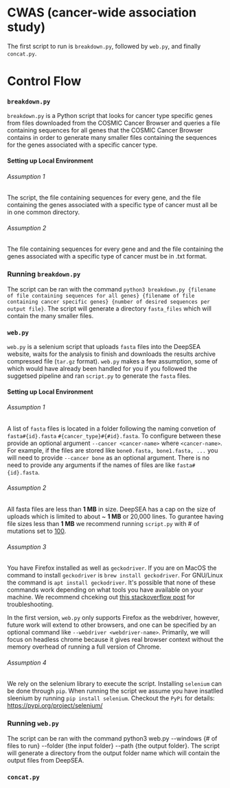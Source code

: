 # CWAS (cancer-wide association study)

The first script to run is `breakdown.py`, followed by `web.py`, and finally `concat.py`.

# Control Flow
### `breakdown.py`

`breakdown.py` is a Python script that looks for cancer type specific genes from files downloaded from the COSMIC Cancer Browser and queries a file containing sequences for all genes that the COSMIC Cancer Browser contains in order to generate many smaller files containing the sequences for the genes associated with a specific cancer type.

#### Setting up Local Environment 

###### Assumption 1
The script, the file containing sequences for every gene, and the file containing the genes associated with a specific type of cancer must all be in one common directory.

###### Assumption 2
The file containing sequences for every gene and and the file containing the genes associated with a specific type of cancer must be in .txt format.

### Running `breakdown.py`
The script can be ran with the command `python3 breakdown.py {filename of file containing sequences for all genes} {filename of file containing cancer specific genes} {number of desired sequences per output file}`.
The script will generate a directory `fasta_files` which will contain the many smaller files. 

### `web.py`

`web.py` is a selenium script that uploads `fasta` files into the DeepSEA website, waits for the analysis to 
finish and downloads the results archive compressed file (`tar.gz` format). `web.py` makes a few assumption, some of which would have
already been handled for you if you followed the suggetsed pipeline and ran `script.py` to generate the `fasta` files.

#### Setting up Local Environment 

###### Assumption 1

A list of `fasta` files is located in a folder following the naming convetion of `fasta#{id}.fasta` `#{cancer_type}#{#id}.fasta`.
To configure between these provide an optional argument `--cancer <cancer-name>` where `<cancer-name>`. For example, if the files
are stored like `bone0.fasta, bone1.fasta, ...` you will need to provide `--cancer bone` as an optional argument. There is no need
to provide any arguments if the names of files are like `fasta#{id}.fasta`.

###### Assumption 2

All fasta files are less than **1 MB** in size. DeepSEA has a cap on the size of uploads which is limited to about ~ **1 MB** or
20,000 lines. To gurantee having file sizes less than **1 MB** we recommend running `script.py` with # of mutations set to <ins>100</ins>.

###### Assumption 3

You have Firefox installed as well as `geckodriver`. If you are on MacOS the command to install `geckodriver` is `brew install geckodriver`.
For GNU/Linux the command is `apt install geckodriver`. It's possible that none of these commands work depending on what tools you have
available on your machine. We recommend chceking out [this stackoverflow post](https://stackoverflow.com/questions/40208051/selenium-using-python-geckodriver-executable-needs-to-be-in-path) for troubleshooting.

In the first version, `web.py` only supports Firefox as the webdriver, however, future work will extend to other browsers, and one
can be specified by an optional command like `--webdriver <webdriver-name>`. Primarily, we will focus on headless chrome because
it gives real browser context without the memory overhead of running a full version of Chrome.

###### Assumption 4

We rely on the selenium library to execute the script. Installing `selenium` can be done through `pip`. When running the script
we assume you have insatlled sleenium by running `pip install selenium`. Checkout the `PyPi` for details: https://pypi.org/project/selenium/

### Running `web.py`

The script can be ran with the command python3 web.py --windows {# of  files to run} --folder {the input folder} --path {the output folder}. The script will generate a directory from the output folder name which will contain the output files from DeepSEA.


### `concat.py`


